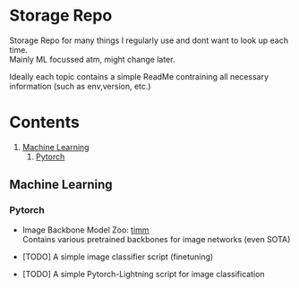 # Storage Repo
Storage Repo for many things I regularly use and dont want to look up each time.  
Mainly ML focussed atm, might change later.

Ideally each topic contains a simple ReadMe contraining all necessary information (such as env,version, etc.)

# Contents
1. [Machine Learning](#machine-learning)
    1. [Pytorch](#pytorch)

## Machine Learning <a name="machine-learning"></a>

### Pytorch <a name="pytorch"></a>
- Image Backbone Model Zoo: [timm](https://github.com/rwightman/pytorch-image-models)  
Contains various pretrained backbones for image networks (even SOTA)

- [TODO] A simple image classifier script (finetuning)  

- [TODO] A simple Pytorch-Lightning script for image classification

